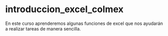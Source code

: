 # introduccion_excel_colmex

En este curso aprenderemos algunas funciones de excel que nos ayudarán a realizar tareas de manera sencilla. 
